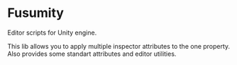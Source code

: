 # Fusumity
Editor scripts for Unity engine.

This lib allows you to apply multiple inspector attributes to the one property.
Also provides some standart attributes and editor utilities.
